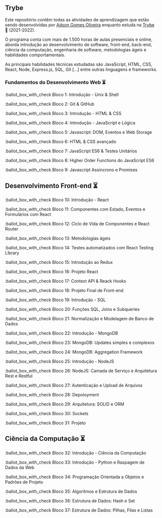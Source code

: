 ## Trybe

Este repositório contêm todas as atividades de aprendizagem que estão sendo desenvolvidas por [Adson Gomes Oliveira](https://www.linkedin.com/in/adson-gomes-oliveira/) enquanto estuda na [Trybe](https://www.betrybe.com/) :rocket: (2021-2022).

O programa conta com mais de 1.500 horas de aulas presenciais e online, aborda introdução ao desenvolvimento de software, front-end, back-end, ciência da computação, engenharia de software, metodologias ágeis e habilidades comportamentais.

As principais habilidades técnicas estudadas são JavaScript, HTML, CSS, React, Node, Express.js, SQL, Git [...] entre outras linguagens e frameworks.

### Fundamentos do Desenvolvimento Web :hourglass_flowing_sand:

:ballot_box_with_check Bloco 1: Introdução - Unix & Shell

:ballot_box_with_check Bloco 2: Git & GitHub

:ballot_box_with_check Bloco 3: Introdução - HTML & CSS

:ballot_box_with_check Bloco 4: Introdução - JavaScript e Lógica

:ballot_box_with_check Bloco 5: Javascript: DOM, Eventos e Web Storage

:ballot_box_with_check Bloco 6: HTML & CSS avançado

:ballot_box_with_check Bloco 7: JavaScript ES6 & Testes Unitários

:ballot_box_with_check Bloco 8: Higher Order Functions do JavaScript ES6

:ballot_box_with_check Bloco 9: Javascript Assíncrono e Promises

## Desenvolvimento Front-end :hourglass_flowing_sand:

:ballot_box_with_check Bloco 10: Introdução - React

:ballot_box_with_check Bloco 11: Componentes com Estado, Eventos e Formulários com React

:ballot_box_with_check Bloco 12: Ciclo de Vida de Componentes e React Router

:ballot_box_with_check Bloco 13: Metodologias ágeis

:ballot_box_with_check Bloco 14: Testes automatizados com React Testing Library

:ballot_box_with_check Bloco 15: Introdução ao Redux

:ballot_box_with_check Bloco 16: Projeto React

:ballot_box_with_check Bloco 17: Context API & Reack Hooks

:ballot_box_with_check Bloco 18: Projeto Final de Front-end

:ballot_box_with_check Bloco 19: Introdução - SQL

:ballot_box_with_check Bloco 20: Funções SQL, Joins e Subqueries

:ballot_box_with_check Bloco 21: Normalização e Modelagem de Banco de Dados

:ballot_box_with_check Bloco 22: Introdução - MongoDB

:ballot_box_with_check Bloco 23: MongoDB: Updates simples e complexos

:ballot_box_with_check Bloco 24: MongoDB: Aggregation Framework

:ballot_box_with_check Bloco 25: Introdução - NodeJS

:ballot_box_with_check Bloco 26: NodeJS: Camada de Serviço e Arquitetura Rest e Restful

:ballot_box_with_check Bloco 27: Autenticação e Upload de Arquivos

:ballot_box_with_check Bloco 28: Depoloyment

:ballot_box_with_check Bloco 29: Arquitetura: SOLID e ORM

:ballot_box_with_check Bloco 30: Sockets

:ballot_box_with_check Bloco 31: Projeto

## Ciência da Computação :hourglass_flowing_sand:

:ballot_box_with_check Bloco 32: Introdução - Ciência da Computação

:ballot_box_with_check Bloco 33: Introdução - Python e Raspagem de Dados da Web

:ballot_box_with_check Bloco 34: Programação Orientada a Objetos e Padrões de Projeto

:ballot_box_with_check Bloco 35: Algoritmos e Estrutura de Dados

:ballot_box_with_check Bloco 36: Estrutura de Dados: Hash e Set

:ballot_box_with_check Bloco 37: Estrutura de Dados: Pilhas, Filas e Listas
